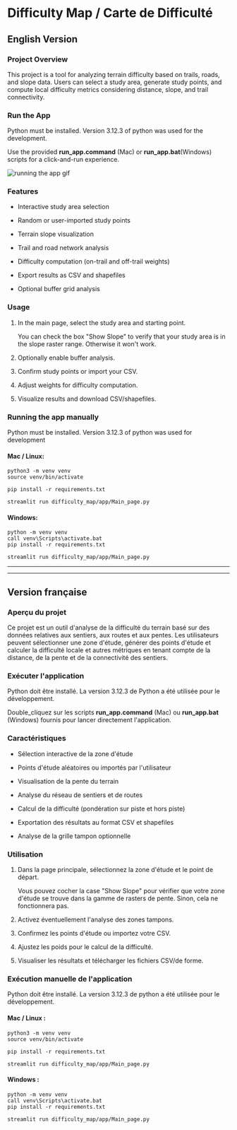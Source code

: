 # Difficulty Map / Carte de Difficulté
## English Version

### Project Overview

This project is a tool for analyzing terrain difficulty based on trails, roads, and slope data. Users can select a study area, generate study points, and compute local difficulty metrics considering distance, slope, and trail connectivity.

### Run the App

Python must be installed. Version 3.12.3 of python was used for the development.

Use the provided **run_app.command** (Mac) or **run_app.bat**(Windows) scripts for a click-and-run experience.

![running the app gif](https://github.com/ThunderBipBoup/Difficulty_Map/tree/main/rm_gif/extrait1.gif)

### Features

- Interactive study area selection

- Random or user-imported study points

- Terrain slope visualization

- Trail and road network analysis

- Difficulty computation (on-trail and off-trail weights)

- Export results as CSV and shapefiles

- Optional buffer grid analysis


### Usage

1. In the main page, select the study area and starting point.

    You can check the box "Show Slope" to verify that your study area is in the slope raster range. Otherwise it won't work.

2. Optionally enable buffer analysis.

3. Confirm study points or import your CSV.

4. Adjust weights for difficulty computation.

5. Visualize results and download CSV/shapefiles.


###  Running the app manually

Python must be installed. Version 3.12.3 of python was used for development

#### Mac / Linux:

```
python3 -m venv venv
source venv/bin/activate

pip install -r requirements.txt

streamlit run difficulty_map/app/Main_page.py
```

#### Windows:

```
python -m venv venv
call venv\Scripts\activate.bat
pip install -r requirements.txt

streamlit run difficulty_map/app/Main_page.py
```

----------
----------

## Version française

### Aperçu du projet

Ce projet est un outil d'analyse de la difficulté du terrain basé sur des données relatives aux sentiers, aux routes et aux pentes. Les utilisateurs peuvent sélectionner une zone d'étude, générer des points d'étude et calculer la difficulté locale et autres métriques en tenant compte de la distance, de la pente et de la connectivité des sentiers.

### Exécuter l'application

Python doit être installé. La version 3.12.3 de Python a été utilisée pour le développement.

Double_cliquez sur les scripts **run_app.command** (Mac) ou **run_app.bat** (Windows) fournis pour lancer directement l'application.

### Caractéristiques

- Sélection interactive de la zone d'étude

- Points d'étude aléatoires ou importés par l'utilisateur

- Visualisation de la pente du terrain

- Analyse du réseau de sentiers et de routes

- Calcul de la difficulté (pondération sur piste et hors piste)

- Exportation des résultats au format CSV et shapefiles

- Analyse de la grille tampon optionnelle

### Utilisation

1. Dans la page principale, sélectionnez la zone d'étude et le point de départ.

    Vous pouvez cocher la case "Show Slope" pour vérifier que votre zone d'étude se trouve dans la gamme de rasters de pente. Sinon, cela ne fonctionnera pas.

2. Activez éventuellement l'analyse des zones tampons.

3. Confirmez les points d'étude ou importez votre CSV.

4. Ajustez les poids pour le calcul de la difficulté.

5. Visualiser les résultats et télécharger les fichiers CSV/de forme.

### Exécution manuelle de l'application

Python doit être installé. La version 3.12.3 de python a été utilisée pour le développement.

#### Mac / Linux :

```
python3 -m venv venv
source venv/bin/activate

pip install -r requirements.txt

streamlit run difficulty_map/app/Main_page.py
```
#### Windows :
```
python -m venv venv
call venv\Scripts\activate.bat
pip install -r requirements.txt

streamlit run difficulty_map/app/Main_page.py
```